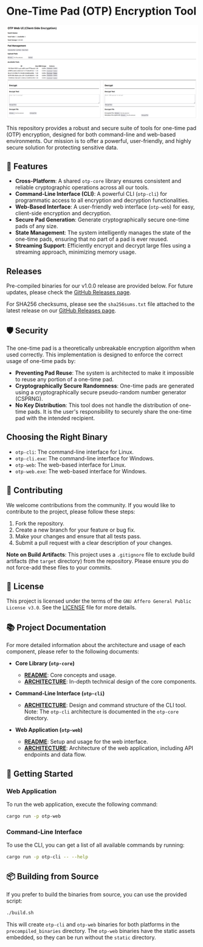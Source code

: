 # One-Time Pad (OTP) Encryption Tool

![Rust OTP App Screenshot with Pads](./docs/images/screenshot-with-pads.png)

This repository provides a robust and secure suite of tools for one-time pad (OTP) encryption, designed for both command-line and web-based environments. Our mission is to offer a powerful, user-friendly, and highly secure solution for protecting sensitive data.

## 🚀 Features

-   **Cross-Platform**: A shared `otp-core` library ensures consistent and reliable cryptographic operations across all our tools.
-   **Command-Line Interface (CLI)**: A powerful CLI (`otp-cli`) for programmatic access to all encryption and decryption functionalities.
-   **Web-Based Interface**: A user-friendly web interface (`otp-web`) for easy, client-side encryption and decryption.
-   **Secure Pad Generation**: Generate cryptographically secure one-time pads of any size.
-   **State Management**: The system intelligently manages the state of the one-time pads, ensuring that no part of a pad is ever reused.
-   **Streaming Support**: Efficiently encrypt and decrypt large files using a streaming approach, minimizing memory usage.

## Releases

Pre-compiled binaries for our v1.0.0 release are provided below. For future updates, please check the [GitHub Releases page](https://github.com/apezoo/rust-otp/releases).

For SHA256 checksums, please see the `sha256sums.txt` file attached to the latest release on our [GitHub Releases page](https://github.com/apezoo/rust-otp/releases/latest).

## 🛡️ Security

The one-time pad is a theoretically unbreakable encryption algorithm when used correctly. This implementation is designed to enforce the correct usage of one-time pads by:

-   **Preventing Pad Reuse**: The system is architected to make it impossible to reuse any portion of a one-time pad.
-   **Cryptographically Secure Randomness**: One-time pads are generated using a cryptographically secure pseudo-random number generator (CSPRNG).
-   **No Key Distribution**: This tool does not handle the distribution of one-time pads. It is the user's responsibility to securely share the one-time pad with the intended recipient.

## Choosing the Right Binary

*   `otp-cli`: The command-line interface for Linux.
*   `otp-cli.exe`: The command-line interface for Windows.
*   `otp-web`: The web-based interface for Linux.
*   `otp-web.exe`: The web-based interface for Windows.

## 🤝 Contributing

We welcome contributions from the community. If you would like to contribute to the project, please follow these steps:

1.  Fork the repository.
2.  Create a new branch for your feature or bug fix.
3.  Make your changes and ensure that all tests pass.
4.  Submit a pull request with a clear description of your changes.

**Note on Build Artifacts**: This project uses a `.gitignore` file to exclude build artifacts (the `target` directory) from the repository. Please ensure you do not force-add these files to your commits.

## 📜 License

This project is licensed under the terms of the `GNU Affero General Public License v3.0`. See the [LICENSE](LICENSE.md) file for more details.

## 📚 Project Documentation

For more detailed information about the architecture and usage of each component, please refer to the following documents:

- **Core Library (`otp-core`)**
  - [**README**](otp-core/README.md): Core concepts and usage.
  - [**ARCHITECTURE**](otp-core/ARCHITECTURE.md): In-depth technical design of the core components.

- **Command-Line Interface (`otp-cli`)**
  - [**ARCHITECTURE**](otp-core/ARCHITECTURE.md): Design and command structure of the CLI tool. Note: The `otp-cli` architecture is documented in the `otp-core` directory.

- **Web Application (`otp-web`)**
  - [**README**](otp-web/README.md): Setup and usage for the web interface.
  - [**ARCHITECTURE**](otp-web/ARCHITECTURE.md): Architecture of the web application, including API endpoints and data flow.

## 🏁 Getting Started

### Web Application

To run the web application, execute the following command:

```bash
cargo run -p otp-web
```

### Command-Line Interface

To use the CLI, you can get a list of all available commands by running:

```bash
cargo run -p otp-cli -- --help
```

## 📦 Building from Source

If you prefer to build the binaries from source, you can use the provided script:

```bash
./build.sh
```

This will create `otp-cli` and `otp-web` binaries for both platforms in the `precompiled_binaries` directory. The `otp-web` binaries have the static assets embedded, so they can be run without the `static` directory.